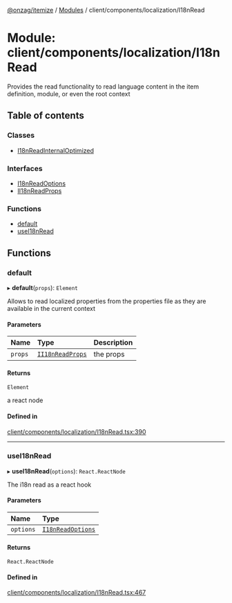 [@onzag/itemize](../README.md) / [Modules](../modules.md) / client/components/localization/I18nRead

# Module: client/components/localization/I18nRead

Provides the read functionality to read language content in the
item definition, module, or even the root context

## Table of contents

### Classes

- [I18nReadInternalOptimized](../classes/client_components_localization_I18nRead.I18nReadInternalOptimized.md)

### Interfaces

- [I18nReadOptions](../interfaces/client_components_localization_I18nRead.I18nReadOptions.md)
- [II18nReadProps](../interfaces/client_components_localization_I18nRead.II18nReadProps.md)

### Functions

- [default](client_components_localization_I18nRead.md#default)
- [useI18nRead](client_components_localization_I18nRead.md#usei18nread)

## Functions

### default

▸ **default**(`props`): `Element`

Allows to read localized properties from the properties
file as they are available in the current context

#### Parameters

| Name | Type | Description |
| :------ | :------ | :------ |
| `props` | [`II18nReadProps`](../interfaces/client_components_localization_I18nRead.II18nReadProps.md) | the props |

#### Returns

`Element`

a react node

#### Defined in

[client/components/localization/I18nRead.tsx:390](https://github.com/onzag/itemize/blob/73e0c39e/client/components/localization/I18nRead.tsx#L390)

___

### useI18nRead

▸ **useI18nRead**(`options`): `React.ReactNode`

The i18n read as a react hook

#### Parameters

| Name | Type |
| :------ | :------ |
| `options` | [`I18nReadOptions`](../interfaces/client_components_localization_I18nRead.I18nReadOptions.md) |

#### Returns

`React.ReactNode`

#### Defined in

[client/components/localization/I18nRead.tsx:467](https://github.com/onzag/itemize/blob/73e0c39e/client/components/localization/I18nRead.tsx#L467)
